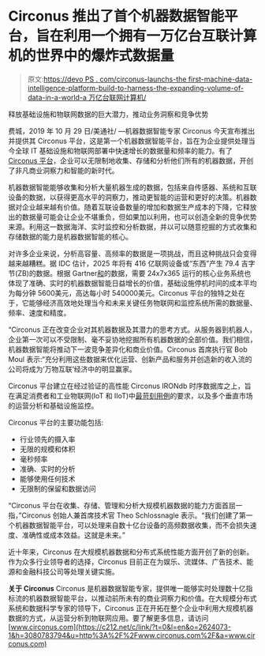 # Circonus 推出了首个机器数据智能平台，旨在利用一个拥有一万亿台互联计算机的世界中的爆炸式数据量

> 原文:[https://devo PS . com/circonus-launchs-the first-machine-data-intelligence-platform-build-to-harness-the-expanding-volume-of-data-in-a-world-a 万亿台联网计算机/](https://devops.com/circonus-launches-the-first-machine-data-intelligence-platform-built-to-harness-the-exploding-volume-of-data-in-a-world-with-a-trillion-connected-computers/)

释放基础设施和物联网数据的巨大潜力，推动业务洞察和竞争优势

费城，2019 年 10 月 29 日/美通社/ —机器数据智能专家 Circonus 今天宣布推出并提供其 Circonus 平台，这是第一个机器数据智能平台，旨在为企业提供处理当今全球 IT 基础设施和物联网部署中快速增长的数据量和频率的能力。有了 [Circonus 平台](https://c212.net/c/link/?t=0&l=en&o=2624073-1&h=4225945334&u=https%3A%2F%2Fwww.circonus.com%2Fplatform%2F&a=Circonus+Platform)，企业可以无限制地收集、存储和分析他们所有的机器数据，开创了非凡商业洞察力和智能的新时代。

机器数据智能能够收集和分析大量机器生成的数据，包括来自传感器、系统和互联设备的数据，以获得更高水平的洞察力，推动更智能的运营和更好的决策。机器数据对企业越来越有价值。随着互联设备数量的增加和数据生产成本的下降，它释放出的数据量可能会让企业不堪重负，但如果加以利用，也可以创造全新的竞争优势来源。利用这一数据海洋、实时监控和分析数据，并以可以随意挖掘的方式收集和存储数据的能力是机器数据智能的核心。

对许多企业来说，分析高容量、高频率的数据是一项挑战，而且这种挑战只会变得越来越糟糕。据 IDC 估计，2025 年将有 416 亿联网设备或“东西”产生 79.4 吉字节(ZB)的数据。根据 Gartner[和](https://c212.net/c/link/?t=0&l=en&o=2624073-1&h=1496237532&u=https%3A%2F%2Fblogs.gartner.com%2Fandrew-lerner%2F2014%2F07%2F16%2Fthe-cost-of-downtime%2F&a=Gartner)的数据，需要 24x7x365 运行的核心业务系统也体现了准确、实时的机器数据智能日益增长的价值，基础设施停机时间的成本平均为每分钟 5600美元，高达每小时 540000美元。Circonus 平台的独特之处在于，它能够经济高效地处理当今和未来关键任务物联网和监控系统所需的数据量、频率、速度和精度。

“Circonus 正在改变企业对其机器数据及其潜力的思考方式。从服务器到机器人，企业第一次可以不受限制、毫不妥协地挖掘所有机器数据的全部价值。我们相信，机器数据智能将推动下一波竞争差异化和商业价值。Circonus 首席执行官 Bob Moul 表示:“充分利用这些数据来优化运营、创新产品和服务并创造新的收入流的公司将成为‘万物互联’经济中的明显赢家。

Circonus 平台建立在经过验证的高性能 Circonus IRONdb 时序数据库之上，旨在满足消费者和工业物联网(IoT 和 IIoT)中[最苛刻用例](https://c212.net/c/link/?t=0&l=en&o=2624073-1&h=3249110978&u=https%3A%2F%2Fwww.circonus.com%2Fsolutions%2F&a=most+demanding+use+cases)的要求，以及多个垂直市场的运营分析和基础设施监控。

Circonus 平台的主要功能包括:

*   行业领先的摄入率
*   无限的规模和体积
*   毫秒频率
*   准确、实时的分析
*   能够使用任何技术
*   无限制的保留和数据访问

“Circonus 平台在收集、存储、管理和分析大规模机器数据的能力方面首屈一指，”Circonus 创始人兼首席技术官 Theo Schlossnagle 表示。“我们创建了第一个机器数据智能平台，可以处理来自数十亿台设备的高频数据收集，而不会损失速度、准确性或成本效益。这就是未来。”

近十年来，Circonus 在大规模机器数据和分布式系统性能方面开创了新的创新。作为众多行业领导者的选择，Circonus 目前正在为娱乐、流媒体、广告技术、能源和金融科技公司等处理关键实施。

**关于 Circonus** Circonus 是机器数据智能专家，提供唯一能够实时处理数十亿指标流的机器数据智能平台，以推动前所未有的商业洞察力和价值。在大规模分布式系统和数据科学专家的领导下，Circonus 正在开拓在整个企业中利用大规模机器数据的方式，从运营分析到物联网应用。要了解更多信息，请访问[www.circonus.com](https://c212.net/c/link/?t=0&l=en&o=2624073-1&h=3080783794&u=http%3A%2F%2Fwww.circonus.com%2F&a=www.circonus.com)